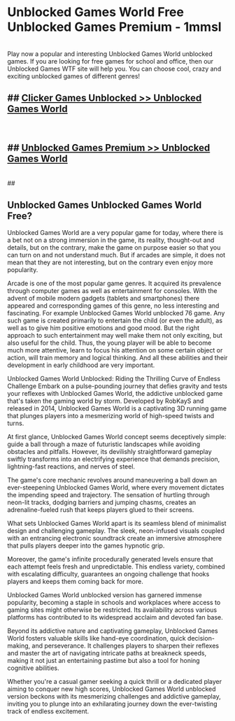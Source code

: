 # Unblocked Games World  Free Unblocked Games Premium - 1mmsl <br>
<br>
Play now a popular and interesting Unblocked Games World unblocked games. If you are looking for free games for school and office, then our Unblocked Games WTF site will help you. You can choose cool, crazy and exciting unblocked games of different genres!


## ##  [Clicker Games Unblocked >> Unblocked Games World](http://freeplayer.one?title=Unblocked_Games_World&ref=UG)
  <br>

##  ## [Unblocked Games Premium >> Unblocked Games World](http://freeplayer.one?title=Unblocked_Games_World&ref=UG)
  <br>
  ##



## Unblocked Games Unblocked Games World Free?

Unblocked Games World are a very popular game for today, where there is a bet not on a strong immersion in the game, its reality, thought-out and details, but on the contrary, make the game on purpose easier so that you can turn on and not understand much. But if arcades are simple, it does not mean that they are not interesting, but on the contrary even enjoy more popularity.

Arcade is one of the most popular game genres. It acquired its prevalence through computer games as well as entertainment for consoles. With the advent of mobile modern gadgets (tablets and smartphones) there appeared and corresponding games of this genre, no less interesting and fascinating. For example Unblocked Games World unblocked 76 game. Any such game is created primarily to entertain the child (or even the adult), as well as to give him positive emotions and good mood. But the right approach to such entertainment may well make them not only exciting, but also useful for the child. Thus, the young player will be able to become much more attentive, learn to focus his attention on some certain object or action, will train memory and logical thinking. And all these abilities and their development in early childhood are very important.

Unblocked Games World Unblocked: Riding the Thrilling Curve of Endless Challenge
Embark on a pulse-pounding journey that defies gravity and tests your reflexes with Unblocked Games World, the addictive unblocked game that's taken the gaming world by storm. Developed by RobKayS and released in 2014, Unblocked Games World is a captivating 3D running game that plunges players into a mesmerizing world of high-speed twists and turns.

At first glance, Unblocked Games World concept seems deceptively simple: guide a ball through a maze of futuristic landscapes while avoiding obstacles and pitfalls. However, its devilishly straightforward gameplay swiftly transforms into an electrifying experience that demands precision, lightning-fast reactions, and nerves of steel.

The game's core mechanic revolves around maneuvering a ball down an ever-steepening Unblocked Games World, where every movement dictates the impending speed and trajectory. The sensation of hurtling through neon-lit tracks, dodging barriers and jumping chasms, creates an adrenaline-fueled rush that keeps players glued to their screens.

What sets Unblocked Games World apart is its seamless blend of minimalist design and challenging gameplay. The sleek, neon-infused visuals coupled with an entrancing electronic soundtrack create an immersive atmosphere that pulls players deeper into the games hypnotic grip.

Moreover, the game's infinite procedurally generated levels ensure that each attempt feels fresh and unpredictable. This endless variety, combined with escalating difficulty, guarantees an ongoing challenge that hooks players and keeps them coming back for more.

Unblocked Games World unblocked version has garnered immense popularity, becoming a staple in schools and workplaces where access to gaming sites might otherwise be restricted. Its availability across various platforms has contributed to its widespread acclaim and devoted fan base.

Beyond its addictive nature and captivating gameplay, Unblocked Games World fosters valuable skills like hand-eye coordination, quick decision-making, and perseverance. It challenges players to sharpen their reflexes and master the art of navigating intricate paths at breakneck speeds, making it not just an entertaining pastime but also a tool for honing cognitive abilities.

Whether you're a casual gamer seeking a quick thrill or a dedicated player aiming to conquer new high scores, Unblocked Games World unblocked version beckons with its mesmerizing challenges and addictive gameplay, inviting you to plunge into an exhilarating journey down the ever-twisting track of endless excitement.